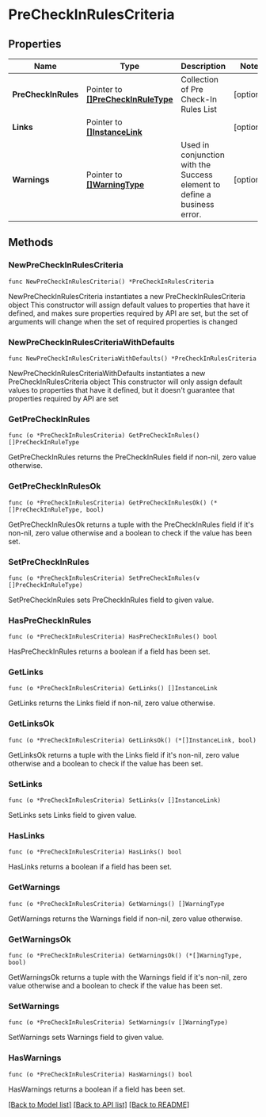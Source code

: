 # PreCheckInRulesCriteria

## Properties

Name | Type | Description | Notes
------------ | ------------- | ------------- | -------------
**PreCheckInRules** | Pointer to [**[]PreCheckInRuleType**](PreCheckInRuleType.md) | Collection of Pre Check-In Rules List | [optional] 
**Links** | Pointer to [**[]InstanceLink**](InstanceLink.md) |  | [optional] 
**Warnings** | Pointer to [**[]WarningType**](WarningType.md) | Used in conjunction with the Success element to define a business error. | [optional] 

## Methods

### NewPreCheckInRulesCriteria

`func NewPreCheckInRulesCriteria() *PreCheckInRulesCriteria`

NewPreCheckInRulesCriteria instantiates a new PreCheckInRulesCriteria object
This constructor will assign default values to properties that have it defined,
and makes sure properties required by API are set, but the set of arguments
will change when the set of required properties is changed

### NewPreCheckInRulesCriteriaWithDefaults

`func NewPreCheckInRulesCriteriaWithDefaults() *PreCheckInRulesCriteria`

NewPreCheckInRulesCriteriaWithDefaults instantiates a new PreCheckInRulesCriteria object
This constructor will only assign default values to properties that have it defined,
but it doesn't guarantee that properties required by API are set

### GetPreCheckInRules

`func (o *PreCheckInRulesCriteria) GetPreCheckInRules() []PreCheckInRuleType`

GetPreCheckInRules returns the PreCheckInRules field if non-nil, zero value otherwise.

### GetPreCheckInRulesOk

`func (o *PreCheckInRulesCriteria) GetPreCheckInRulesOk() (*[]PreCheckInRuleType, bool)`

GetPreCheckInRulesOk returns a tuple with the PreCheckInRules field if it's non-nil, zero value otherwise
and a boolean to check if the value has been set.

### SetPreCheckInRules

`func (o *PreCheckInRulesCriteria) SetPreCheckInRules(v []PreCheckInRuleType)`

SetPreCheckInRules sets PreCheckInRules field to given value.

### HasPreCheckInRules

`func (o *PreCheckInRulesCriteria) HasPreCheckInRules() bool`

HasPreCheckInRules returns a boolean if a field has been set.

### GetLinks

`func (o *PreCheckInRulesCriteria) GetLinks() []InstanceLink`

GetLinks returns the Links field if non-nil, zero value otherwise.

### GetLinksOk

`func (o *PreCheckInRulesCriteria) GetLinksOk() (*[]InstanceLink, bool)`

GetLinksOk returns a tuple with the Links field if it's non-nil, zero value otherwise
and a boolean to check if the value has been set.

### SetLinks

`func (o *PreCheckInRulesCriteria) SetLinks(v []InstanceLink)`

SetLinks sets Links field to given value.

### HasLinks

`func (o *PreCheckInRulesCriteria) HasLinks() bool`

HasLinks returns a boolean if a field has been set.

### GetWarnings

`func (o *PreCheckInRulesCriteria) GetWarnings() []WarningType`

GetWarnings returns the Warnings field if non-nil, zero value otherwise.

### GetWarningsOk

`func (o *PreCheckInRulesCriteria) GetWarningsOk() (*[]WarningType, bool)`

GetWarningsOk returns a tuple with the Warnings field if it's non-nil, zero value otherwise
and a boolean to check if the value has been set.

### SetWarnings

`func (o *PreCheckInRulesCriteria) SetWarnings(v []WarningType)`

SetWarnings sets Warnings field to given value.

### HasWarnings

`func (o *PreCheckInRulesCriteria) HasWarnings() bool`

HasWarnings returns a boolean if a field has been set.


[[Back to Model list]](../README.md#documentation-for-models) [[Back to API list]](../README.md#documentation-for-api-endpoints) [[Back to README]](../README.md)


